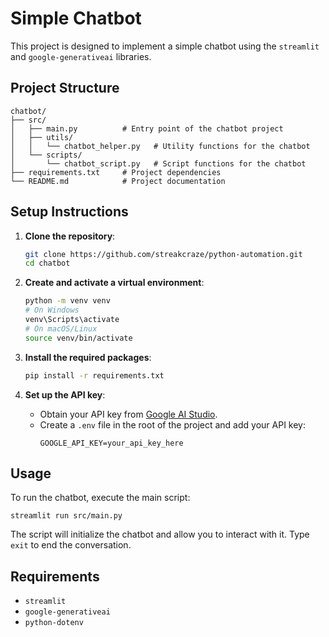 # Simple Chatbot

This project is designed to implement a simple chatbot using the `streamlit` and `google-generativeai` libraries.

## Project Structure

```
chatbot/
├── src/
│   ├── main.py          # Entry point of the chatbot project
│   ├── utils/
│   │   └── chatbot_helper.py   # Utility functions for the chatbot
│   └── scripts/
│       └── chatbot_script.py   # Script functions for the chatbot
├── requirements.txt     # Project dependencies
└── README.md            # Project documentation
```

## Setup Instructions

1. **Clone the repository**:
   ```sh
   git clone https://github.com/streakcraze/python-automation.git
   cd chatbot
   ```

2. **Create and activate a virtual environment**:
   ```sh
   python -m venv venv
   # On Windows
   venv\Scripts\activate
   # On macOS/Linux
   source venv/bin/activate
   ```

3. **Install the required packages**:
   ```sh
   pip install -r requirements.txt
   ```

4. **Set up the API key**:
   - Obtain your API key from [Google AI Studio](https://aistudio.google.com/apikey).
   - Create a `.env` file in the root of the project and add your API key:
     ```
     GOOGLE_API_KEY=your_api_key_here
     ```

## Usage

To run the chatbot, execute the main script:
```
streamlit run src/main.py
```

The script will initialize the chatbot and allow you to interact with it. Type `exit` to end the conversation.

## Requirements

- `streamlit`
- `google-generativeai`
- `python-dotenv`
